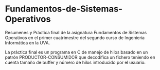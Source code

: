 # Fundamentos-de-Sistemas-Operativos
Resumenes y Práctica final de la asignatura Fundamentos de Sistemas Operativos en el primer cuatrimestre del segundo curso de Ingeniería Informática en la UVA.

La práctica final es un programa en C de manejo de hilos basado en un patrón PRODUCTOR-CONSUMIDOR que decodifica un fichero teniendo en cuenta tamaño de buffer y número de hilos introducido por el usuario.
